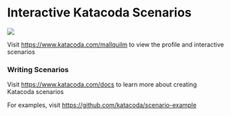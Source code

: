 # Interactive Katacoda Scenarios

[![](http://shields.katacoda.com/katacoda/mallquilm/count.svg)](https://www.katacoda.com/mallquilm "Get your profile on Katacoda.com")

Visit https://www.katacoda.com/mallquilm to view the profile and interactive scenarios

### Writing Scenarios
Visit https://www.katacoda.com/docs to learn more about creating Katacoda scenarios

For examples, visit https://github.com/katacoda/scenario-example
